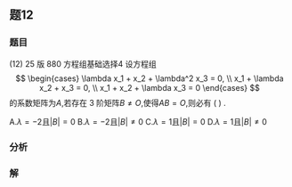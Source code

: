 ## 题12
### 题目
(12) 25 版 880 方程组基础选择4
设方程组
$$
\begin{cases}
\lambda x_1 + x_2 + \lambda^2 x_3 = 0, \\  
x_1 + \lambda x_2 + x_3 = 0, \\  
x_1 + x_2 + \lambda x_3 = 0 
\end{cases}
$$的系数矩阵为$A$,若存在 3 阶矩阵$B \neq  O$,使得$AB = O$,则必有 (   ) .

A.$\lambda  =  - 2$且$| B|  = 0$
B.$\lambda  =  - 2$且$| B|  \neq  0$
C.$\lambda  = 1$且$| B|  = 0$
D.$\lambda  = 1$且$| B|  \neq  0$
### 分析

### 解